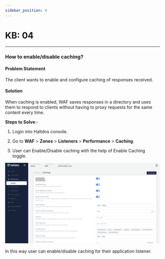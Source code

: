 ```yaml
---
sidebar_position: 4
---
```


# KB: 04

---

### **How to enable/disable caching?**

#### **Problem Statement**

The client wants to enable and configure caching of responses received.

#### **Solution**

When caching is enabled, WAF saves responses in a directory and uses them to respond to clients without having to proxy requests for the same content every time.

**Steps to Solve**:-

1. Login into Haltdos console.

2. Go to **WAF** > **Zones** > **Listeners** > **Performance** > **Caching**.

3. User can Enable/Disable caching with the help of Enable Caching toggle.

![kb-04](/img/saas/kb/caching.png)

In this way user can enable/disable caching for their application listener.